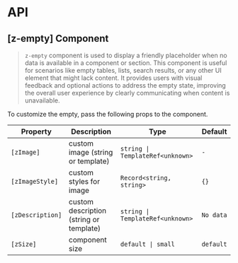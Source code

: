# API

## [z-empty] <span class="api-type-label component">Component</span>

> `z-empty` component is used to display a friendly placeholder when no data is available in a component or section. This component is useful
for scenarios like empty tables, lists, search results, or any other UI element that might lack content. It provides users with visual
feedback and optional actions to address the empty state, improving the overall user experience by clearly communicating when content is
unavailable.

To customize the empty, pass the following props to the component.

| Property         | Description                             | Type                             | Default   |
|------------------|-----------------------------------------|----------------------------------|-----------|
| `[zImage]`       | custom image (string or template)       | `string \| TemplateRef<unknown>` | `-`       |
| `[zImageStyle]`  | custom styles for image                 | `Record<string, string>`         | `{}`      |
| `[zDescription]` | custom description (string or template) | `string \| TemplateRef<unknown>` | `No data` |
| `[zSize]`        | component size                          | `default \| small`               | `default` |
